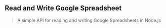 ## Read and Write Google Spreadsheet

> A simple API for reading and writing Google Spreadsheets in Node.js
 